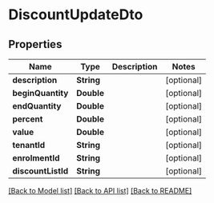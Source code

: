 # DiscountUpdateDto

## Properties
Name | Type | Description | Notes
------------ | ------------- | ------------- | -------------
**description** | **String** |  | [optional] 
**beginQuantity** | **Double** |  | [optional] 
**endQuantity** | **Double** |  | [optional] 
**percent** | **Double** |  | [optional] 
**value** | **Double** |  | [optional] 
**tenantId** | **String** |  | [optional] 
**enrolmentId** | **String** |  | [optional] 
**discountListId** | **String** |  | [optional] 

[[Back to Model list]](../README.md#documentation-for-models) [[Back to API list]](../README.md#documentation-for-api-endpoints) [[Back to README]](../README.md)



